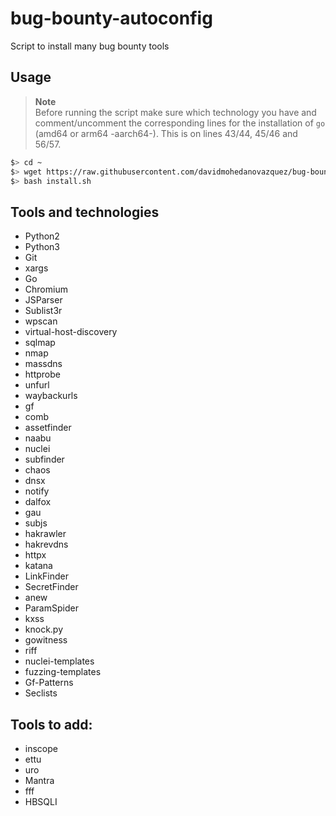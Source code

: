 # bug-bounty-autoconfig
Script to install many bug bounty tools

## Usage
> **Note** <br>
> Before running the script make sure which technology you have and comment/uncomment the corresponding lines for the installation of `go` (amd64 or arm64 -aarch64-). This is on lines 43/44, 45/46 and 56/57.

```bash
$> cd ~
$> wget https://raw.githubusercontent.com/davidmohedanovazquez/bug-bounty-autoconfig/main/install.sh
$> bash install.sh
```

## Tools and technologies
- Python2
- Python3
- Git
- xargs
- Go
- Chromium
- JSParser
- Sublist3r
- wpscan
- virtual-host-discovery
- sqlmap
- nmap
- massdns
- httprobe
- unfurl
- waybackurls
- gf
- comb
- assetfinder
- naabu
- nuclei
- subfinder
- chaos
- dnsx
- notify
- dalfox
- gau
- subjs
- hakrawler
- hakrevdns
- httpx
- katana
- LinkFinder
- SecretFinder
- anew
- ParamSpider
- kxss
- knock.py
- gowitness
- riff
- nuclei-templates
- fuzzing-templates
- Gf-Patterns
- Seclists

## Tools to add:
- inscope
- ettu
- uro
- Mantra
- fff
- HBSQLI
